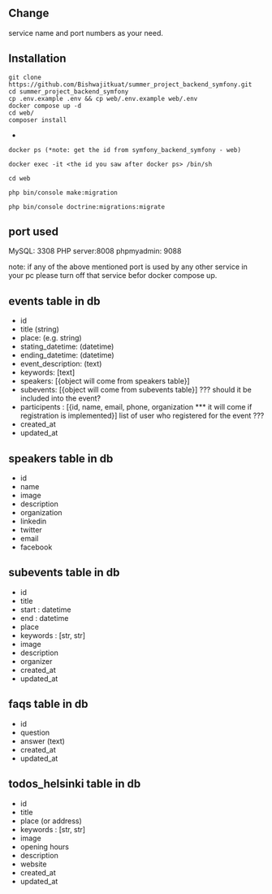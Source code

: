 ## Change

service name and port numbers as your need.

## Installation

```shell
git clone https://github.com/Bishwajitkuat/summer_project_backend_symfony.git
cd summer_project_backend_symfony
cp .env.example .env && cp web/.env.example web/.env
docker compose up -d
cd web/
composer install
```

+

```shell
docker ps (*note: get the id from symfony_backend_symfony - web)

docker exec -it <the id you saw after docker ps> /bin/sh

cd web

php bin/console make:migration 

php bin/console doctrine:migrations:migrate
```

## port used

MySQL: 3308
PHP server:8008
phpmyadmin: 9088

note: if any of the above mentioned port is used by any other service in your pc please turn off that service befor docker compose up.

## events table in db

- id
- title (string)
- place: (e.g. string)
- stating_datetime: (datetime)
- ending_datetime: (datetime)
- event_description: (text)
- keywords: [text]
- speakers: [{object will come from speakers table}]
- subevents: [{object will come from subevents table}] ??? should it be included into the event?
- participents : [{id, name, email, phone, organization *** it will come if registration is implemented}] list of user who registered for the event ???
- created_at
- updated_at

## speakers table in db

- id
- name
- image
- description
- organization
- linkedin
- twitter
- email
- facebook

## subevents table in db

- id
- title
- start : datetime
- end : datetime
- place
- keywords : [str, str]
- image
- description
- organizer
- created_at
- updated_at

## faqs table in db

- id
- question
- answer (text)
- created_at
- updated_at

## todos_helsinki table in db

- id
- title
- place (or address)
- keywords : [str, str]
- image
- opening hours
- description
- website
- created_at
- updated_at
